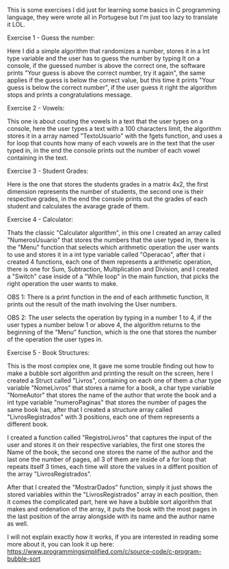 This is some exercises I did just for learning some basics in C programming language, they were wrote all in Portugese but I'm just too lazy to translate it LOL.

Exercise 1 - Guess the number:

Here I did a simple algorithm that randomizes a number, stores it in a Int type variable and the user has to guess the number by typing It on a console, if the guessed number is above the correct one, the software prints "Your guess is above the correct number, try it again", the same applies if the guess is below the correct value, but this time it prints "Your guess is below the correct number", if the user guess it right the algorithm stops and prints a congratulations message.

Exercise 2 - Vowels:

This one is about couting the vowels in a text that the user types on a console, here the user types a text with a 100 characters limit, the algorithm stores it in a array named "TextoUsuario" with the fgets function, and uses a for loop that counts how many of each vowels are in the text that the user typed in, in the end the console prints out the number of each vowel containing in the text.

Exercise 3 - Student Grades:

Here is the one that stores the students grades in a matrix 4x2, the first dimension represents the number of students, the second one is their respective grades, in the end the console prints out the grades of each student and calculates the avarage grade of them.

Exercise 4 - Calculator:

Thats the classic "Calculator algorithm", in this one I created an array called "NumerosUsuario" that stores the numbers that the user typed in, there is the "Menu" function that selects which arithmetic operation the user wants to use and stores it in a int type variable called "Operacao", after that i created 4 functions, each one of them represents a arithmetic operation, there is one for Sum, Subtraction, Multiplication and Division, and I created a "Switch" case inside of a "While loop" in the main function, that picks the right operation the user wants to make.

OBS 1: There is a print function in the end of each arithmetic function, It prints out the result of the math involving the User numbers.

OBS 2: The user selects the operation by typing in a number 1 to 4, if the user types a number below 1 or above 4, the algorithm returns to the beginning of the "Menu" function, which is the one that stores the number of the operation the user types in.

Exercise 5 - Book Structures:

This is the most complex one, It gave me some trouble finding out how to make a bubble sort algorithm and printing the result on the screen, here I created a Struct called "Livros", containing on each one of them a char type variable "NomeLivros" that stores a name for a book, a char type variable "NomeAutor" that stores the name of the author that wrote the book and a int type variable "numeroPaginas" that stores the number of pages the same book has, after that I created a structure array called "LivrosRegistrados" with 3 positions, each one of them represents a different book.

I created a function called "RegistroLivros" that captures the input of the user and stores it on their respective variables, the first one stores the Name of the book, the second one stores the name of the author and the last one the number of pages, all 3 of them are inside of a for loop that repeats itself 3 times, each time will store the values in a diffent position of the array "LivrosRegistrados".

After that I created the "MostrarDados" function, simply it just shows the stored variables within the "LivrosRegistrados" array in each position, then it comes the complicated part, here we have a bubble sort algorithm that makes and ordenation of the array, it puts the book with the most pages in the last position of the array alongside with its name and the author name as well.

I will not explain exactly how it works, if you are interested in reading some more about it, you can look it up here: https://www.programmingsimplified.com/c/source-code/c-program-bubble-sort


